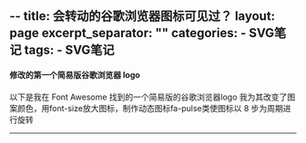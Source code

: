 --
title: 会转动的谷歌浏览器图标可见过？
layout: page
excerpt_separator: "<!--more-->"
categories: 
     - SVG笔记
tags: 
     - SVG笔记
---


#### 修改的第一个简易版谷歌浏览器 logo
<!--more-->
以下是我在 Font Awesome 找到的一个简易版的谷歌浏览器logo
我为其改变了图案颜色，用font-size放大图标，制作动态图标fa-pulse类使图标以 8 步为周期进行旋转
***
<head>
<meta name="viewport" content="width=device-width, initial-scale=1">
<link rel="stylesheet" href="https://cdn.staticfile.org/font-awesome/4.7.0/css/font-awesome.css">
</head>
<body>
<i class="fa fa-chrome"></i>
<i class="fa fa-chrome fa-spin" style="font-size:48px;color:red"></i>
</body>
